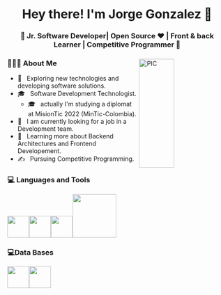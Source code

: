 <h1 align="center">Hey there! I'm Jorge Gonzalez 👋</h1>
<h3 align="center">🚀 Jr. Software Developer| Open Source ♥ | Front & back Learner | Competitive Programmer  🚀</h3>
<div>
<img width = "40%" align="right" alt="PIC" height="250px" src="https://media.giphy.com/media/6gsPx8TLihfFpI9aPP/giphy.gif" />
<div align="left"> 
  <h3> 👨🏻‍💻 About Me </h3>

  - 🤔 &nbsp; Exploring new technologies and developing software solutions.
  - 🎓 &nbsp; Software Development Technologist. 
    - 🎓 &nbsp; actually I'm studying a diplomat at MisionTic 2022 (MinTic-Colombia).
  - 💼 &nbsp; I am currently looking for a job in a Development team.
  - 🌱 &nbsp; Learning more about Backend Architectures and Frontend Developement.
  - ✍️ &nbsp; Pursuing Competitive Programming.  
</div> 
</div>

<div>
  <h3> 💻 Languages and Tools </h3>
  <p>
<img src="https://media-exp1.licdn.com/dms/image/C5622AQHXSsDw0vj2eQ/feedshare-shrink_2048_1536/0/1648651838286?e=2147483647&v=beta&t=d9-ej5Te-hXMMYt4714zWPyjqzIw8FlS4wdmBa2hr44"   width="50"><img src="https://i.giphy.com/media/IdyAQJVN2kVPNUrojM/200.webp" width="50"><img src="https://media.giphy.com/media/Sr8xDpMwVKOHUWDVRD/giphy.gif" width="50"><img src="https://media.giphy.com/media/kH1DBkPNyZPOk0BxrM/giphy.gif" width="100">
    
  <p>
</div> 
  <h3>💻Data Bases</h3>
<div>
<div>
 <img src="https://media.giphy.com/media/EK5nB6wQKKN86j7GWx/giphy.gif" width="50"><img src="https://media.giphy.com/media/V8y1y1FzxDETVUtQE4/giphy.gif" width="50">

   
    
